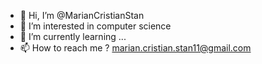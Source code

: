 - 👋 Hi, I’m @MarianCristianStan
- 👀 I’m interested in computer science
- 🌱 I’m currently learning ...
- 📫 How to reach me ? marian.cristian.stan11@gmail.com

<!---
MarianCristianStan/MarianCristianStan is a ✨ special ✨ repository because its `README.md` (this file) appears on your GitHub profile.
You can click the Preview link to take a look at your changes.
--->
